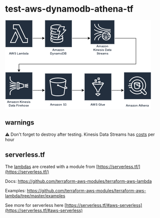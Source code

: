 # test-aws-dynamodb-athena-tf

![overview](./diagrams/overview.png)

## warnings

:warning: Don't forget to destroy after testing. Kinesis Data Streams has [costs](https://aws.amazon.com/kinesis/data-streams/pricing/) per hour

## serverless.tf

 The [lambdas](./terraform/lambda.tf) are created with a module from [https://serverless.tf/](https://serverless.tf/)

 Docs: https://github.com/terraform-aws-modules/terraform-aws-lambda

 Examples: https://github.com/terraform-aws-modules/terraform-aws-lambda/tree/master/examples

 See more for serverless here [https://serverless.tf/#aws-serverless](https://serverless.tf/#aws-serverless)